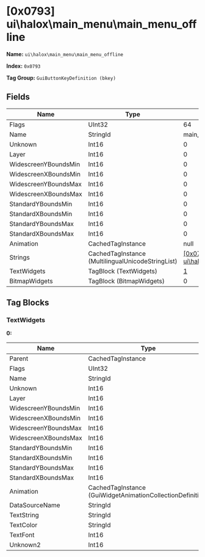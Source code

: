 # [0x0793] ui\halox\main_menu\main_menu_offline

**Name:** ```ui\halox\main_menu\main_menu_offline```

**Index:** ```0x0793```

**Tag Group:** ```GuiButtonKeyDefinition (bkey)```

## Fields

Name	| Type	| Value
---	|---	|---	|
Flags	|UInt32	|64
Name	|StringId	|main_menu_offline
Unknown	|Int16	|0
Layer	|Int16	|0
WidescreenYBoundsMin	|Int16	|0
WidescreenXBoundsMin	|Int16	|0
WidescreenYBoundsMax	|Int16	|0
WidescreenXBoundsMax	|Int16	|0
StandardYBoundsMin	|Int16	|0
StandardXBoundsMin	|Int16	|0
StandardYBoundsMax	|Int16	|0
StandardXBoundsMax	|Int16	|0
Animation	|CachedTagInstance	|null
Strings	|CachedTagInstance (MultilingualUnicodeStringList)	|[[0x07B4] ui\halox\main_menu\button_keys](../MultilingualUnicodeStringList/07B4.md)
TextWidgets	|TagBlock (TextWidgets)	|[1](#textwidgets)
BitmapWidgets	|TagBlock (BitmapWidgets)	|0


## Tag Blocks

### TextWidgets

**0:**

Name	| Type	| Value
---	|---	|---	|
Parent	|CachedTagInstance	|null
Flags	|UInt32	|65544
Name	|StringId	|start_menu
Unknown	|Int16	|0
Layer	|Int16	|0
WidescreenYBoundsMin	|Int16	|565
WidescreenXBoundsMin	|Int16	|85
WidescreenYBoundsMax	|Int16	|600
WidescreenXBoundsMax	|Int16	|700
StandardYBoundsMin	|Int16	|428
StandardXBoundsMin	|Int16	|48
StandardYBoundsMax	|Int16	|459
StandardXBoundsMax	|Int16	|462
Animation	|CachedTagInstance (GuiWidgetAnimationCollectionDefinition)	|[[0x078B] 0x0000078B](../GuiWidgetAnimationCollectionDefinition/078B.md)
DataSourceName	|StringId	|
TextString	|StringId	|main_menu_offline
TextColor	|StringId	|
TextFont	|Int16	|1
Unknown2	|Int16	|0


